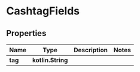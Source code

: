 
# CashtagFields

## Properties
Name | Type | Description | Notes
------------ | ------------- | ------------- | -------------
**tag** | **kotlin.String** |  | 



